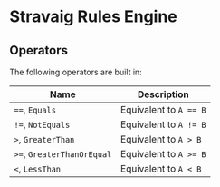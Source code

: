 # Stravaig Rules Engine

## Operators

The following operators are built in:

Name | Description
---|---
`==`, `Equals` | Equivalent to `A == B`
`!=`, `NotEquals` | Equivalent to `A != B`
`>`, `GreaterThan` | Equivalent to `A > B`
`>=`, `GreaterThanOrEqual` | Equivalent to `A >= B`
`<`, `LessThan` | Equivalent to `A < B`